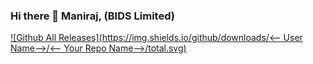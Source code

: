 ### Hi there 👋 Maniraj, (BIDS Limited)

<!--
**BIDSL/BIDSL** is a ✨ _special_ ✨ repository because its `README.md` (this file) appears on your GitHub profile.

Here are some ideas to get you started:

- 🔭 I’m currently working on ...
- 🌱 I’m currently learning ...
- 👯 I’m looking to collaborate on ...
- 🤔 I’m looking for help with ...
- 💬 Ask me about ...
- 📫 How to reach me: ...
- 😄 Pronouns: ...
- ⚡ Fun fact: ...
-->

[![Github All Releases](https://img.shields.io/github/downloads/<-- User Name-->/<-- Your Repo Name-->/total.svg)]()
